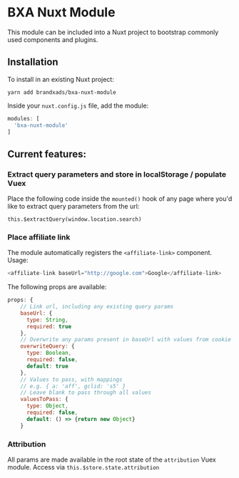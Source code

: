 # BXA Nuxt Module
This module can be included into a Nuxt project to bootstrap commonly used components and plugins.

## Installation
To install in an existing Nuxt project:
```
yarn add brandxads/bxa-nuxt-module
```

Inside your `nuxt.config.js` file, add the module:
```js
modules: [
  'bxa-nuxt-module'
]
```

## Current features:

### Extract query parameters and store in localStorage / populate Vuex
Place the following code inside the `mounted()` hook of any page where you'd like to extract query parameters from the url:
```
this.$extractQuery(window.location.search)
```

### Place affiliate link
The module automatically registers the `<affiliate-link>` component. Usage:
```js
<affiliate-link baseUrl="http://google.com">Google</affiliate-link>
```

The following props are available:
```js
props: {
    // Link url, including any existing query params
    baseUrl: {
      type: String,
      required: true
    },
    // Overwrite any params present in baseUrl with values from cookie
    overwriteQuery: {
      type: Boolean,
      required: false,
      default: true
    },
    // Values to pass, with mappings
    // e.g. { a: 'aff', gclid: 's5' }
    // Leave blank to pass through all values
    valuesToPass: {
      type: Object,
      required: false,
      default: () => {return new Object}
    }
```

### Attribution
All params are made available in the root state of the `attribution` Vuex module. Access via `this.$store.state.attribution`
